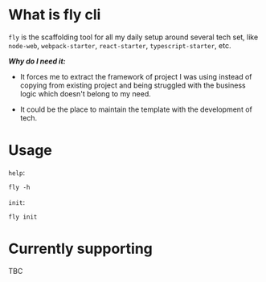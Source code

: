# What is fly cli

`fly` is the scaffolding tool for all my daily setup around several tech set, like `node-web`, `webpack-starter`, `react-starter`, `typescript-starter`, etc.

***Why do I need it:***

- It forces me to extract the framework of project I was using instead of copying from existing project and being struggled with the business logic which doesn't belong to my need.

- It could be the place to maintain the template with the development of tech.
# Usage

`help`:

```
fly -h
```

`init`:

```
fly init
```
# Currently supporting

TBC
